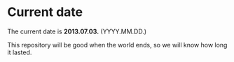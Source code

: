 # Current date

The current date is **2013.07.03.** (YYYY.MM.DD.)

This repository will be good when the world ends, so we will know how long it lasted.